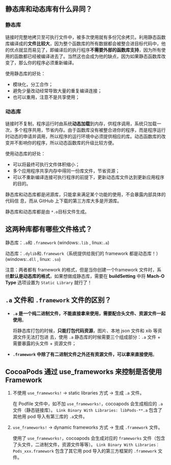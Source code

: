## 静态库和动态库有什么异同？

### 静态库

链接时完整地拷贝至可执行文件中，被多次使用就有多份冗余拷贝。利用静态函数库编译成的**文件比较大**，因为整个函数库的所有数据都会被整合进目标代码中，他的优点就显而易见了，即编译后的执行程序**不需要外部的函数库支持**，因为所有使用的函数都已经被编译进去了。当然这也会成为他的缺点，因为如果静态函数库改变了，那么你的程序必须重新编译。

使用静态库的好处：

* 模块化，分工合作；
* 避免少量改动经常导致大量的重复编译连接；
* 也可以重用，注意不是共享使用；

### 动态库

链接时不复制，程序运行时由系统**动态加载**到内存，供程序调用，系统只加载一 次，多个程序共用，节省内存。由于函数库没有被整合进你的程序，而是程序运行时动态的申请并调用，所以程序的运行环境中必须提供相应的库。动态函数库的改变并不影响你的程序，所以动态函数库的升级比较方便。

使用动态库的好处：

* 可以将最终可执行文件体积缩小；
* 多个应用程序共享内存中得同一份库文件，节省资源；
* 可以不重新编译连接可执行程序的前提下，更新动态库文件达到更新应用程序的目的。



静态库和动态库都是闭源库，只能拿来满足某个功能的使用，不会暴露内部具体的代码信 息，而从 GitHub 上下载的第三方库大多是开源库。

静态库和动态库都是由 `*.o`目标文件生成。



## 这两种库都有哪些文件格式？

静态库：`.a`和 `.framework` (windows:`.lib` , linux:`.a`) 

动态库：`.dylib`和`.framework`（系统提供给我们的 framework 都是动态库！）(windows:`.dll` , linux: `.so`) 

注意：两者都有 framework 的格式，但是当你创建一个framework 文件时，系统**默认是动态库的格式**，如果想做成静态库，需要在 **buildSetting** 中将 **Mach-O Type** 选项设置为 `Static Library` 就行了！



## `.a` 文件和 `.framework` 文件的区别？

* **`.a` 是一个纯二进制文件，不能直接拿来使用，需要配合头文件、资源文件一起使用**。 

  将静态库打包的时候，**只能打包代码资源**，图片、本地 json 文件和 xib 等资源文件无法打包进 去，使用 `.a` 静态库的时候需要三个组成部分：`.a` 文件 + 需要暴露的头文件 + 资源文件； 

* **`.framework` 中除了有二进制文件之外还有资源文件，可以拿来直接使用**。



## CocoaPods 通过 use_frameworks 来控制是否使用 Framework

1. 不使用 `use_frameworks!` -> static libraries 方式 -> 生成 `.a` 文件。

   在 Podfile 文件中，如不加 `use_frameworks!`，cocoapods 会生成相应的 `.a` 文件（静态链接库）。
   `Link Binary With Libraries: libPods-**.a` 包含了其他用 pod 导入有第三库的 `.a`文件。

2. `use_frameworks!` -> dynamic frameworks 方式 -> 生成 `.framework` 文件。

   使用了 `use_frameworks!`，cocoapods 会生成对应的 `frameworks` 文件（包含了头文件，二进制文件，资源文件等等）。
   `Link Binary With Libraries：Pods_xxx.framework` 包含了其它用 pod 导入的第三方框架的 `.framework` 文件。


